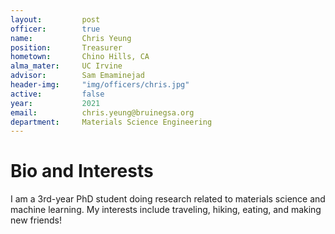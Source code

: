 ```yaml
---
layout:     	post
officer: 		true
name:      		Chris Yeung
position: 		Treasurer
hometown:		Chino Hills, CA
alma_mater: 	UC Irvine
advisor: 		Sam Emaminejad
header-img: 	"img/officers/chris.jpg"
active: 		false
year:  			2021
email: 			chris.yeung@bruinegsa.org
department: 	Materials Science Engineering
---
```


# Bio and Interests
I am a 3rd-year PhD student doing research related to materials science and machine learning. My interests include traveling, hiking, eating, and making new friends!